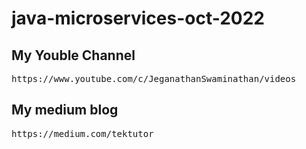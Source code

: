 # java-microservices-oct-2022

## My Youble Channel
<pre>
https://www.youtube.com/c/JeganathanSwaminathan/videos
</pre>

## My medium blog
<pre>
https://medium.com/tektutor
</pre>
